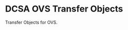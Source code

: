 DCSA OVS Transfer Objects
================================================
Transfer Objects for OVS.
